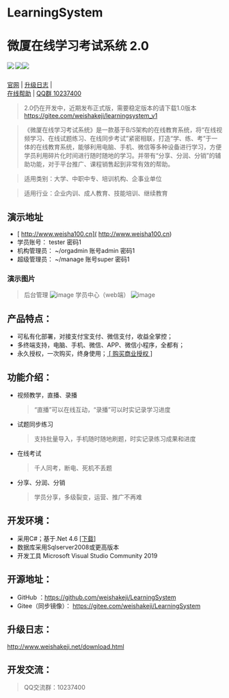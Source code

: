 ﻿# LearningSystem
# 微厦在线学习考试系统 2.0
##### [![](https://img.shields.io/badge/-%E5%AE%98%E6%96%B9%E7%BD%91%E7%AB%99-blue)](http://www.weishakeji.net) [![](https://img.shields.io/badge/help-%E5%9C%A8%E7%BA%BF%E5%B8%AE%E5%8A%A9-orange)](http://www.weisha100.net/)[![](https://img.shields.io/badge/upgrade-%E5%8D%87%E7%BA%A7%E6%97%A5%E5%BF%97-green)](http://www.weishakeji.net/download.html)

 <a target="_blank" href="http://www.weishakeji.net/">官网</a> | 
 <a target="_blank" href="http://www.weishakeji.net/download.html">升级日志</a>  |  
<a target="_blank" href="http://www.weisha100.net/">在线帮助</a> | 
<a href="#">QQ群 10237400</a>


>2.0仍在开发中，近期发布正式版，需要稳定版本的请下载1.0版本
<br/><a href="https://gitee.com/weishakeji/learningsystem_v1" target="_blank">https://gitee.com/weishakeji/learningsystem_v1</a> 

>《微厦在线学习考试系统》是一款基于B/S架构的在线教育系统，将“在线视频学习、在线试题练习、在线同步考试”紧密相联，打造“学、练、考”于一体的在线教育系统，能够利用电脑、手机、微信等多种设备进行学习，方便学员利用碎片化时间进行随时随地的学习。并带有“分享、分润、分销”的辅助功能，对于平台推广、课程销售起到非常有效的帮助。

>适用类别：大学、中职中专、培训机构、企事业单位

>适用行业：企业内训、成人教育、技能培训、继续教育

## 演示地址
  * [ http://www.weisha100.cn]( http://www.weisha100.cn) 
 * 学员账号： tester 密码1
 * 机构管理员： ~/orgadmin 账号admin 密码1
 * 超级管理员： ~/manage  账号super 密码1

### 演示图片
 > 后台管理
![image](https://gitee.com/weishakeji/LearningSystem/raw/dev/Document/Images/%E6%9C%BA%E6%9E%84%E7%AE%A1%E7%90%864.png)
 > 学员中心（web端）
![image](https://gitee.com/weishakeji/LearningSystem/raw/dev/Document/Images/%E5%AD%A6%E5%91%98%E4%B8%AD%E5%BF%83-web.png)

## 产品特点：
* 可私有化部署，对接支付宝支付、微信支付，收益全掌控；
* 多终端支持，电脑、手机、微信、APP、微信小程序，全都有；
* 永久授权，一次购买，终身使用；<a href="http://www.weishakeji.net/price.html" target="_blank" size=12> [ 购买商业授权 ] </a>

## 功能介绍：
* 视频教学，直播、录播
   > “直播”可以在线互动，“录播”可以时实记录学习进度

* 试题同步练习
   > 支持批量导入，手机随时随地刷题，时实记录练习成果和进度

* 在线考试
   > 千人同考，断电、死机不丢题
   
* 分享、分润、分销
   > 学员分享，多级裂变，运营、推广不再难




## 开发环境：
* 采用C#；基于.Net 4.6 <a href="https://www.microsoft.com/zh-CN/download/details.aspx?id=53344" target="_blank" size=12>[下载]</a>
* 数据库采用Sqlserver2008或更高版本
* 开发工具 Microsoft Visual Studio Community 2019

## 开源地址：
* GitHub ：<a href="https://github.com/weishakeji/LearningSystem" target="_blank">https://github.com/weishakeji/LearningSystem</a> 
* Gitee（同步镜像）： <a href="https://gitee.com/weishakeji/LearningSystem" target="_blank">https://gitee.com/weishakeji/LearningSystem</a> 

## 升级日志：
<a href="http://www.weishakeji.net/download.html" target="_blank">http://www.weishakeji.net/download.html</a> 

## 开发交流：
>QQ交流群：10237400
